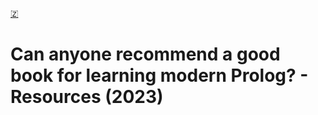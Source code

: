[🇿](zotero://select/library/items/KF7SUVKU)


# Can anyone recommend a good book for learning modern Prolog? - Resources (2023)

